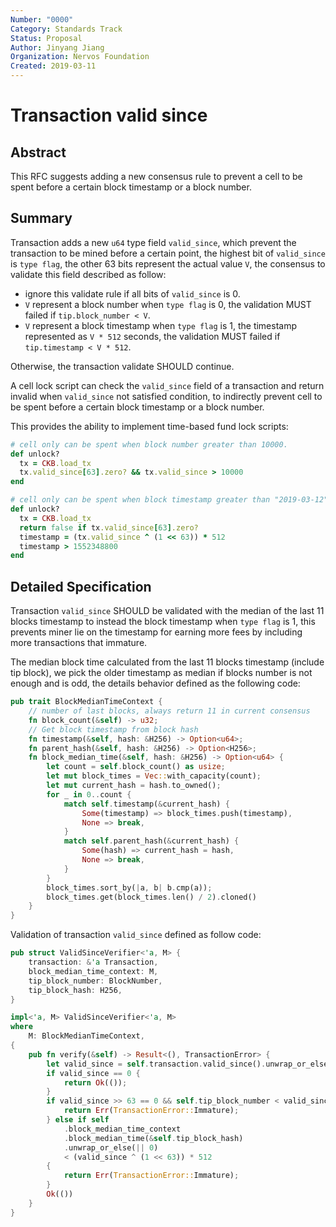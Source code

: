 ```yaml
---
Number: "0000"
Category: Standards Track
Status: Proposal
Author: Jinyang Jiang
Organization: Nervos Foundation
Created: 2019-03-11
---
```


# Transaction valid since

## Abstract

This RFC suggests adding a new consensus rule to prevent a cell to be spent before a certain block timestamp or a block number.

## Summary 

Transaction adds a new `u64` type field `valid_since`, which prevent the transaction to be mined before a certain point, the highest bit of `valid_since` is `type flag`, the other 63 bits represent the actual value `V`, the consensus to validate this field described as follow:

* ignore this validate rule if all bits of `valid_since` is 0.
* `V` represent a block number when `type flag` is 0, the validation MUST failed if `tip.block_number < V`.
* `V` represent a block timestamp when `type flag` is 1, the timestamp represented as `V * 512` seconds, the validation MUST failed if `tip.timestamp < V * 512`.

Otherwise, the transaction validate SHOULD continue.

A cell lock script can check the `valid_since` field of a transaction and return invalid when `valid_since` not satisfied condition, to indirectly prevent cell to be spent before a certain block timestamp or a block number.

This provides the ability to implement time-based fund lock scripts:

``` ruby
# cell only can be spent when block number greater than 10000.
def unlock?
  tx = CKB.load_tx
  tx.valid_since[63].zero? && tx.valid_since > 10000
end
```

``` ruby
# cell only can be spent when block timestamp greater than "2019-03-12".
def unlock?
  tx = CKB.load_tx
  return false if tx.valid_since[63].zero?
  timestamp = (tx.valid_since ^ (1 << 63)) * 512
  timestamp > 1552348800
end
```

## Detailed Specification

Transaction `valid_since` SHOULD be validated with the median of the last 11 blocks timestamp to instead the block timestamp when `type flag` is 1, this prevents miner lie on the timestamp for earning more fees by including more transactions that immature.

The median block time calculated from the last 11 blocks timestamp (include tip block), we pick the older timestamp as median if blocks number is not enough and is odd, the details behavior defined as the following code:

``` rust
pub trait BlockMedianTimeContext {
    // number of last blocks, always return 11 in current consensus
    fn block_count(&self) -> u32;
    // Get block timestamp from block hash
    fn timestamp(&self, hash: &H256) -> Option<u64>;
    fn parent_hash(&self, hash: &H256) -> Option<H256>;
    fn block_median_time(&self, hash: &H256) -> Option<u64> {
        let count = self.block_count() as usize;
        let mut block_times = Vec::with_capacity(count);
        let mut current_hash = hash.to_owned();
        for _ in 0..count {
            match self.timestamp(&current_hash) {
                Some(timestamp) => block_times.push(timestamp),
                None => break,
            }
            match self.parent_hash(&current_hash) {
                Some(hash) => current_hash = hash,
                None => break,
            }
        }
        block_times.sort_by(|a, b| b.cmp(a));
        block_times.get(block_times.len() / 2).cloned()
    }
}
```

Validation of transaction `valid_since` defined as follow code:

``` rust
pub struct ValidSinceVerifier<'a, M> {
    transaction: &'a Transaction,
    block_median_time_context: M,
    tip_block_number: BlockNumber,
    tip_block_hash: H256,
}

impl<'a, M> ValidSinceVerifier<'a, M>
where
    M: BlockMedianTimeContext,
{
    pub fn verify(&self) -> Result<(), TransactionError> {
        let valid_since = self.transaction.valid_since().unwrap_or_else(|| 0);
        if valid_since == 0 {
            return Ok(());
        }
        if valid_since >> 63 == 0 && self.tip_block_number < valid_since {
            return Err(TransactionError::Immature);
        } else if self
            .block_median_time_context
            .block_median_time(&self.tip_block_hash)
            .unwrap_or_else(|| 0)
            < (valid_since ^ (1 << 63)) * 512
        {
            return Err(TransactionError::Immature);
        }
        Ok(())
    }
}
```

